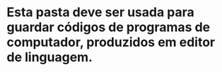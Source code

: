 # Esta pasta deve ser usada para guardar códigos de programas de computador, produzidos em editor de linguagem.